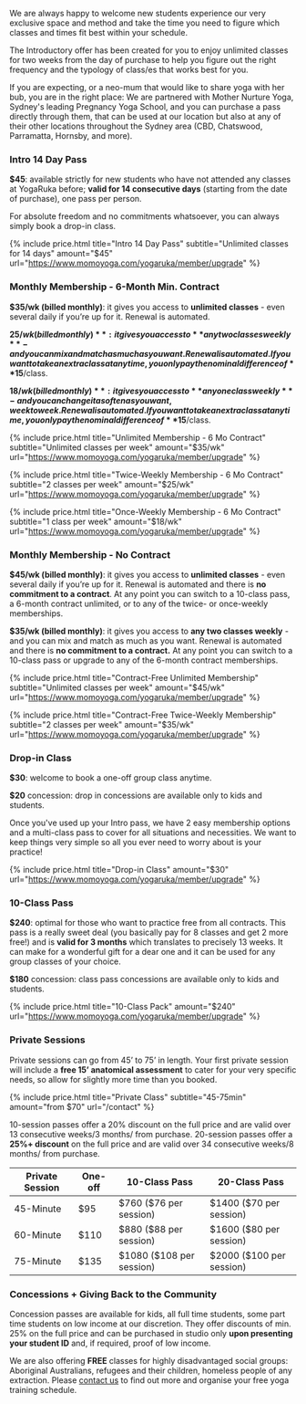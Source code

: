 We are always happy to welcome new students experience our very exclusive space and method and take the time you need to figure which classes and times fit best within your schedule. 

The Introductory offer has been created for you to enjoy unlimited classes for two weeks from the day of purchase to help you figure out the right frequency and the typology of class/es that works best for you. 

If you are expecting, or a neo-mum that would like to share yoga with her bub, you are in the right place: We are partnered with Mother Nurture Yoga, Sydney's leading Pregnancy Yoga School, and you can purchase a pass directly through them, that can be used at our location but also at any of their other locations throughout the Sydney area (CBD, Chatswood, Parramatta, Hornsby, and more). 

### Intro 14 Day Pass

**$45**: available strictly for new students who have not attended any classes at YogaRuka before; **valid for 14 consecutive days** (starting from the date of purchase), one pass per person.

For absolute freedom and no commitments whatsoever, you can always simply book a drop-in class.

{% include price.html title="Intro 14 Day Pass" subtitle="Unlimited classes for 14 days" amount="$45" url="https://www.momoyoga.com/yogaruka/member/upgrade" %}


### Monthly Membership - 6-Month Min. Contract

**$35/wk (billed monthly)**: it gives you access to **unlimited classes** - even several daily if you’re up for it. Renewal is automated. 

**$25/wk (billed monthly)**: it gives you access to **any two classes weekly** - and you can mix and match as much as you want. Renewal is automated. If you want to take an extra class at any time, you only pay the nominal difference of **$15**/class. 

**$18/wk (billed monthly)**: it gives you access to **any one class weekly** - and you can change it  as often as you want, week to week. Renewal is automated. If you want to take an extra class at any time, you only pay the nominal difference of **$15**/class. 

{% include price.html title="Unlimited Membership - 6 Mo Contract" subtitle="Unlimited classes per week" amount="$35/wk" url="https://www.momoyoga.com/yogaruka/member/upgrade" %}

{% include price.html title="Twice-Weekly Membership - 6 Mo Contract" subtitle="2 classes per week" amount="$25/wk" url="https://www.momoyoga.com/yogaruka/member/upgrade" %}

{% include price.html title="Once-Weekly Membership - 6 Mo Contract" subtitle="1 class per week" amount="$18/wk" url="https://www.momoyoga.com/yogaruka/member/upgrade" %}

### Monthly Membership - No Contract


**$45/wk (billed monthly)**: it gives you access to **unlimited classes** - even several daily if you’re up for it. Renewal is automated and there is **no commitment to a contract**. At any point you can switch to a 10-class pass, a 6-month contract unlimited, or to any of the twice- or once-weekly memberships.

**$35/wk (billed monthly)**: it gives you access to **any two classes weekly** - and you can mix and match as much as you want. Renewal is automated and there is **no commitment to a contract.** At any point you can switch to a 10-class pass or upgrade to any of the 6-month contract memberships.


{% include price.html title="Contract-Free Unlimited Membership" subtitle="Unlimited classes per week" amount="$45/wk" url="https://www.momoyoga.com/yogaruka/member/upgrade" %}

{% include price.html title="Contract-Free Twice-Weekly Membership" subtitle="2 classes per week" amount="$35/wk" url="https://www.momoyoga.com/yogaruka/member/upgrade" %}


### Drop-in Class

**$30**: welcome to book a one-off group class anytime.

**$20** concession: drop in concessions are available only to kids and students.

Once you've used up your Intro pass, we have 2 easy membership options and a multi-class pass to cover for all situations and necessities. We want to keep things very simple so all you ever need to worry about is your practice! 

{% include price.html title="Drop-in Class" amount="$30" url="https://www.momoyoga.com/yogaruka/member/upgrade" %}


### 10-Class Pass

**$240**: optimal for those who want to practice free from all contracts. This pass is a really sweet deal (you basically pay for 8 classes and get 2 more free!) and is **valid for 3 months** which translates to precisely 13 weeks. It can make for a wonderful gift for a dear one and it can be used for any group classes of your choice. 

**$180** concession: class pass concessions are available only to kids and students.

{% include price.html title="10-Class Pack" amount="$240" url="https://www.momoyoga.com/yogaruka/member/upgrade" %}


### Private Sessions 

Private sessions can go from 45’ to 75’ in length. Your first private session will include a **free 15’ anatomical assessment** to cater for your very specific needs, so allow for slightly more time than you booked.

{% include price.html title="Private Class" subtitle="45-75min" amount="from $70" url="/contact" %}
 
10-session passes offer a 20% discount on the full price and are valid over 13 consecutive weeks/3 months/ from purchase. 20-session passes offer a **25%+ discount** on the full price and are valid over 34 consecutive weeks/8 months/ from purchase.

<div class="card m-top--md">
	<table class="table">
		<thead>
			<tr>
				<th>Private Session</th>
				<th>One-off</th>
				<th>
					10-Class Pass
				</th>
				<th>
					20-Class Pass
				</th>
			</tr>
		</thead>
		<tbody>
			<tr>
				<td>45-Minute</td>
				<td>$95</td>
				<td>$760 ($76 per session)</td>
				<td>$1400 ($70 per session)</td>
			</tr>
			<tr>
				<td>60-Minute</td>
				<td>$110</td>
				<td>$880 ($88 per session)</td>
				<td>$1600 ($80 per session)</td>
			</tr>
			<tr>
				<td>75-Minute</td>
				<td>$135</td>
				<td>$1080 ($108 per session)</td>
				<td>$2000 ($100 per session)</td>
			</tr>
		</tbody>
	</table>
</div>


### Concessions + Giving Back to the Community 

Concession passes are available for kids, all full time students, some part time students on low income at our discretion. They offer discounts of min. 25% on the full price and can be purchased in studio only **upon presenting your student ID** and, if required, proof of low income.

We are also offering **FREE** classes for highly disadvantaged social groups: Aboriginal Australians, refugees and their children, homeless people of any extraction. Please [contact us](/contact/) to find out more and organise your free yoga training schedule.
